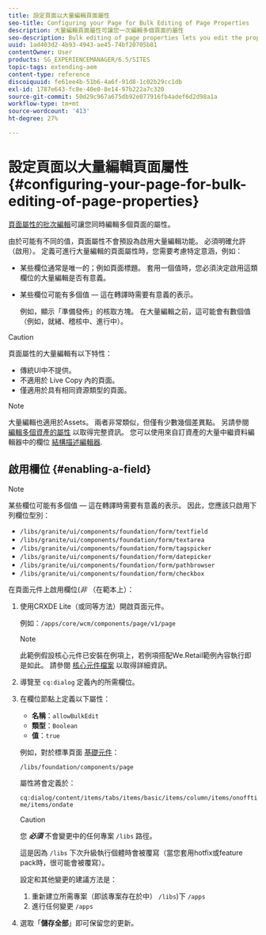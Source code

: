 ```yaml
---
title: 設定頁面以大量編輯頁面屬性
seo-title: Configuring your Page for Bulk Editing of Page Properties
description: 大量編輯頁面屬性可讓您一次編輯多個頁面的屬性
seo-description: Bulk editing of page properties lets you edit the properties of multiple pages at once
uuid: 1ad403d2-4b93-4943-ae45-74bf20705b81
contentOwner: User
products: SG_EXPERIENCEMANAGER/6.5/SITES
topic-tags: extending-aem
content-type: reference
discoiquuid: fe61ee4b-51b6-4a6f-91d8-1c02b29cc1db
exl-id: 1787e643-fc8e-40e0-8e14-97b222a7c320
source-git-commit: 50d29c967a675db92e077916fb4adef6d2d98a1a
workflow-type: tm+mt
source-wordcount: '413'
ht-degree: 27%

---
```


# 設定頁面以大量編輯頁面屬性 {#configuring-your-page-for-bulk-editing-of-page-properties}

[頁面屬性的批次編輯](/help/sites-authoring/editing-page-properties.md#from-the-sites-console-multiple-pages)可讓您同時編輯多個頁面的屬性。

由於可能有不同的值，頁面屬性不會預設為啟用大量編輯功能。 必須明確允許（啟用）。 定義可進行大量編輯的頁面屬性時，您需要考慮特定意涵，例如：

* 某些欄位通常是唯一的；例如頁面標題。 套用一個值時，您必須決定啟用這類欄位的大量編輯是否有意義。
* 某些欄位可能有多個值 — 這在轉譯時需要有意義的表示。

  例如，顯示「準備發佈」的核取方塊。 在大量編輯之前，這可能會有數個值（例如，就緒、稽核中、進行中）。

>[!CAUTION]
>
>頁面屬性的大量編輯有以下特性：
>
>* 傳統UI中不提供。
>* 不適用於 Live Copy 內的頁面。
>* 僅適用於具有相同資源類型的頁面。
>

>[!NOTE]
>
>大量編輯也適用於Assets。 兩者非常類似，但僅有少數幾個差異點。 另請參閱 [編輯多個資產的屬性](/help/assets/metadata.md) 以取得完整資訊。 您可以使用來自訂資產的大量中繼資料編輯器中的欄位 [結構描述編輯器](/help/assets/metadata-schemas.md).

## 啟用欄位 {#enabling-a-field}

>[!NOTE]
>
>某些欄位可能有多個值 — 這在轉譯時需要有意義的表示。 因此，您應該只啟用下列欄位型別：
>
>* `/libs/granite/ui/components/foundation/form/textfield`
>* `/libs/granite/ui/components/foundation/form/textarea`
>* `/libs/granite/ui/components/foundation/form/tagspicker`
>* `/libs/granite/ui/components/foundation/form/datepicker`
>* `/libs/granite/ui/components/foundation/form/pathbrowser`
>* `/libs/granite/ui/components/foundation/form/checkbox`
>

在頁面元件上啟用欄位(*非* （在範本上）：

1. 使用CRXDE Lite（或同等方法）開啟頁面元件。

   例如：`/apps/core/wcm/components/page/v1/page`

   >[!NOTE]
   >
   >此範例假設核心元件已安裝在例項上，若例項搭配We.Retail範例內容執行即是如此。 請參閱 [核心元件檔案](https://experienceleague.adobe.com/docs/experience-manager-core-components/using/introduction.html) 以取得詳細資訊。

1. 導覽至 `cq:dialog` 定義內的所需欄位。
1. 在欄位節點上定義以下屬性：

   * **名稱**：`allowBulkEdit`
   * **類型**：`Boolean`
   * **值**：`true`

   例如，對於標準頁面 [基礎元件](/help/sites-authoring/default-components-foundation.md)：

   `/libs/foundation/components/page`

   屬性將會定義於：

   `cq:dialog/content/items/tabs/items/basic/items/column/items/onofftime/items/ondate`

   >[!CAUTION]
   >
   >您 ***必須*** 不會變更中的任何專案 `/libs` 路徑。
   >
   >這是因為 `/libs` 下次升級執行個體時會被覆寫（當您套用hotfix或feature pack時，很可能會被覆寫）。
   >
   >設定和其他變更的建議方法是：
   >
   >    1. 重新建立所需專案（即該專案存在於中） `/libs`)下 `/apps`
   >    1. 進行任何變更 `/apps`

1. 選取「**儲存全部**」即可保留您的更新。
